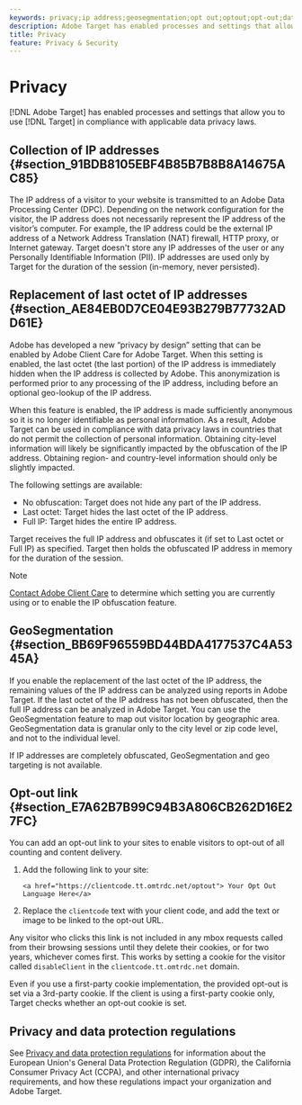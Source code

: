 ```yaml
---
keywords: privacy;ip address;geosegmentation;opt out;optout;opt-out;data privacy;government regulations;regulations;gdpr;ccpa
description: Adobe Target has enabled processes and settings that allow you to use Target in compliance with applicable data privacy laws.
title: Privacy
feature: Privacy & Security
---
```


# Privacy

[!DNL Adobe Target] has enabled processes and settings that allow you to use [!DNL Target] in compliance with applicable data privacy laws.

## Collection of IP addresses {#section_91BDB8105EBF4B85B7B8B8A14675AC85}

The IP address of a visitor to your website is transmitted to an Adobe Data Processing Center (DPC). Depending on the network configuration for the visitor, the IP address does not necessarily represent the IP address of the visitor’s computer. For example, the IP address could be the external IP address of a Network Address Translation (NAT) firewall, HTTP proxy, or Internet gateway. Target doesn't store any IP addresses of the user or any Personally Identifiable Information (PII). IP addresses are used only by Target for the duration of the session (in-memory, never persisted).

## Replacement of last octet of IP addresses {#section_AE84EB0D7CE04E93B279B77732ADD61E}

Adobe has developed a new “privacy by design” setting that can be enabled by Adobe Client Care for Adobe Target. When this setting is enabled, the last octet (the last portion) of the IP address is immediately hidden when the IP address is collected by Adobe. This anonymization is performed prior to any processing of the IP address, including before an optional geo-lookup of the IP address.

When this feature is enabled, the IP address is made sufficiently anonymous so it is no longer identifiable as personal information. As a result, Adobe Target can be used in compliance with data privacy laws in countries that do not permit the collection of personal information. Obtaining city-level information will likely be significantly impacted by the obfuscation of the IP address. Obtaining region- and country-level information should only be slightly impacted.

The following settings are available:

* No obfuscation: Target does not hide any part of the IP address.
* Last octet: Target hides the last octet of the IP address.
* Full IP: Target hides the entire IP address.

Target receives the full IP address and obfuscates it (if set to Last octet or Full IP) as specified. Target then holds the obfuscated IP address in memory for the duration of the session.

>[!NOTE]
>
>[Contact Adobe Client Care](/help/cmp-resources-and-contact-information.md#reference_ACA3391A00EF467B87930A450050077C) to determine which setting you are currently using or to enable the IP obfuscation feature.

## GeoSegmentation {#section_BB69F96559BD44BDA4177537C4A5345A}

If you enable the replacement of the last octet of the IP address, the remaining values of the IP address can be analyzed using reports in Adobe Target. If the last octet of the IP address has not been obfuscated, then the full IP address can be analyzed in Adobe Target. You can use the GeoSegmentation feature to map out visitor location by geographic area. GeoSegmentation data is granular only to the city level or zip code level, and not to the individual level.

If IP addresses are completely obfuscated, GeoSegmentation and geo targeting is not available.

## Opt-out link {#section_E7A62B7B99C94B3A806CB262D16E27FC}

You can add an opt-out link to your sites to enable visitors to opt-out of all counting and content delivery.

1. Add the following link to your site:

   `<a href="https://clientcode.tt.omtrdc.net/optout"> Your Opt Out Language Here</a>` 
1. Replace the `clientcode` text with your client code, and add the text or image to be linked to the opt-out URL.

Any visitor who clicks this link is not included in any mbox requests called from their browsing sessions until they delete their cookies, or for two years, whichever comes first. This works by setting a cookie for the visitor called `disableClient` in the `clientcode.tt.omtrdc.net` domain.

Even if you use a first-party cookie implementation, the provided opt-out is set via a 3rd-party cookie. If the client is using a first-party cookie only, Target checks whether an opt-out cookie is set. 

## Privacy and data protection regulations

See [Privacy and data protection regulations](/help/c-implementing-target/c-considerations-before-you-implement-target/c-privacy/cmp-privacy-and-general-data-protection-regulation.md) for information about the European Union's General Data Protection Regulation (GDPR), the California Consumer Privacy Act (CCPA), and other international privacy requirements, and how these regulations impact your organization and Adobe Target.
